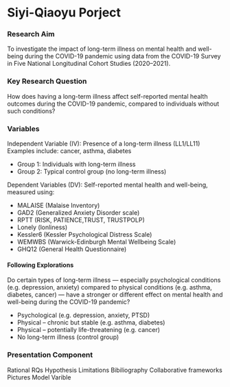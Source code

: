 # Siyi-Qiaoyu Porject
### Research Aim
To investigate the impact of long-term illness on mental health and well-being during the COVID-19 pandemic using data from the COVID-19 Survey in Five National Longitudinal Cohort Studies (2020–2021).

### Key Research Question
How does having a long-term illness affect self-reported mental health outcomes during the COVID-19 pandemic, compared to individuals without such conditions?

### Variables
Independent Variable (IV):
Presence of a long-term illness (LL1/LL11)
Examples include: cancer, asthma, diabetes
- Group 1: Individuals with long-term illness
- Group 2: Typical control group (no long-term illness)

Dependent Variables (DV):
Self-reported mental health and well-being, measured using:
- MALAISE (Malaise Inventory)
- GAD2 (Generalized Anxiety Disorder scale)
- RPTT (RISK, PATIENCE,TRUST, TRUSTPOLP)
- Lonely (lonliness)
- Kessler6 (Kessler Psychological Distress Scale)
- WEMWBS (Warwick-Edinburgh Mental Wellbeing Scale)
- GHQ12 (General Health Questionnaire)

#### Following Explorations
Do certain types of long-term illness — especially psychological conditions (e.g. depression, anxiety) compared to physical conditions (e.g. asthma, diabetes, cancer) — have a stronger or different effect on mental health and well-being during the COVID-19 pandemic?
- Psychological (e.g. depression, anxiety, PTSD)
- Physical – chronic but stable (e.g. asthma, diabetes)
- Physical – potentially life-threatening (e.g. cancer)
- No long-term illness (control group)

### Presentation Component
Rational 
RQs
Hypothesis
Limitations
Bibiliography 
Collaborative frameworks
Pictures 
Model 
Varible 